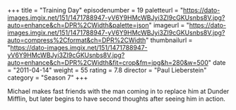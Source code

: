 +++
title = "Training Day"
episodenumber = 19
paletteurl = "https://dato-images.imgix.net/151/1471788947-yV6Y9HMcWBJyi3ZI9cGKUsnbs8V.jpg?auto=enhance&ch=DPR%2CWidth&palette=json"
imageurl = "https://dato-images.imgix.net/151/1471788947-yV6Y9HMcWBJyi3ZI9cGKUsnbs8V.jpg?auto=compress%2Cformat&ch=DPR%2CWidth"
thumbnailurl = "https://dato-images.imgix.net/151/1471788947-yV6Y9HMcWBJyi3ZI9cGKUsnbs8V.jpg?auto=enhance&ch=DPR%2CWidth&fit=crop&fm=jpg&h=280&w=500"
date = "2011-04-14"
weight = 55
rating = 7.8
director = "Paul Lieberstein"
category = "Season 7"
+++

Michael makes fast friends with the man coming in to replace him at Dunder Mifflin, but later begins to have second thoughts after seeing him in action.